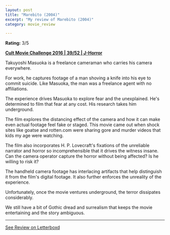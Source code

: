 ```yaml
---
layout: post
title: "Marebito (2004)"
excerpt: "My review of Marebito (2004)"
category: movie_review

---
```


**Rating:** 3/5

<b><a href="https://boxd.it/q7ygw">Cult Movie Challenge 2016 | 39/52 | J-Horror</a></b>

Takuyoshi Masuoka is a freelance cameraman who carries his camera everywhere.

For work, he captures footage of a man shoving a knife into his eye to commit suicide. Like Masuoka, the man was a freelance agent with no affiliations.

The experience drives Masuoka to explore fear and the unexplained. He's determined to film that fear at any cost. His research takes him underground.

The film explores the distancing effect of the camera and how it can make even actual footage feel fake or staged. This movie came out when shock sites like goatse and rotten.com were sharing gore and murder videos that kids my age were watching.

The film also incorporates H. P. Lovecraft's fixations of the unreliable narrator and horror so incomprehensible that it drives the witness insane. Can the camera operator capture the horror without being affected? Is he willing to risk it?

The handheld camera footage has interlacing artifacts that help distinguish it from the film's digital footage. It also further enforces the unreality of the experience.

Unfortunately, once the movie ventures underground, the terror dissipates considerably.

We still have a bit of Gothic dread and surrealism that keeps the movie entertaining and the story ambiguous.

<hr>

[See Review on Letterboxd](https://boxd.it/6a6Z1T)
